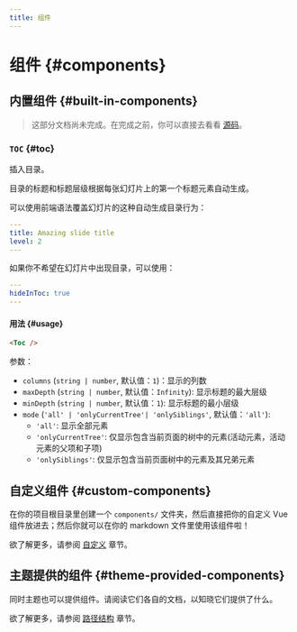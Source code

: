 ```yaml
---
title: 组件
---
```


# 组件 {#components}

## 内置组件 {#built-in-components}

> 这部分文档尚未完成。在完成之前，你可以直接去看看 [源码](https://github.com/slidevjs/slidev/blob/main/packages/client/builtin)。

### `TOC` {#toc}

插入目录。

目录的标题和标题层级根据每张幻灯片上的第一个标题元素自动生成。

可以使用前端语法覆盖幻灯片的这种自动生成目录行为：
```yml
---
title: Amazing slide title
level: 2
---
```

如果你不希望在幻灯片中出现目录，可以使用：
```yml
---
hideInToc: true
---
```

#### 用法 {#usage}
~~~md
<Toc />
~~~

参数：

* `columns` (`string | number`, 默认值：`1`)：显示的列数
* `maxDepth` (`string | number`, 默认值：`Infinity`): 显示标题的最大层级
* `minDepth` (`string | number`,  默认值：`1`): 显示标题的最小层级
* `mode` (`'all' | 'onlyCurrentTree'| 'onlySiblings'`,  默认值：`'all'`):
  * `'all'`: 显示全部元素
  * `'onlyCurrentTree'`: 仅显示包含当前页面的树中的元素(活动元素，活动元素的父项和子项)
  * `'onlySiblings'`: 仅显示包含当前页面树中的元素及其兄弟元素

## 自定义组件 {#custom-components}

在你的项目根目录里创建一个 `components/` 文件夹，然后直接把你的自定义 Vue 组件放进去；然后你就可以在你的 markdown 文件里使用该组件啦！

欲了解更多，请参阅 [自定义](/custom/directory-structure#components) 章节。

## 主题提供的组件 {#theme-provided-components}

同时主题也可以提供组件。请阅读它们各自的文档，以知晓它们提供了什么。

欲了解更多，请参阅 [路径结构](/custom/directory-structure) 章节。

